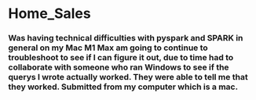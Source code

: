 # Home_Sales

### Was having technical difficulties with pyspark and SPARK in general on my Mac M1 Max am going to continue to troubleshoot to see if I can figure it out, due to time had to collaborate with someone who ran Windows to see if the querys I wrote actually worked. They were able to tell me that they worked. Submitted from my computer which is a mac. 
